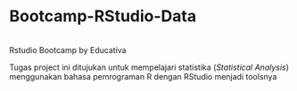 # Bootcamp-RStudio-Data
<br>
Rstudio Bootcamp by Educativa
<br>

Tugas project ini ditujukan untuk mempelajari statistika (_Statistical Analysis_) menggunakan bahasa pemrograman R dengan RStudio menjadi toolsnya
